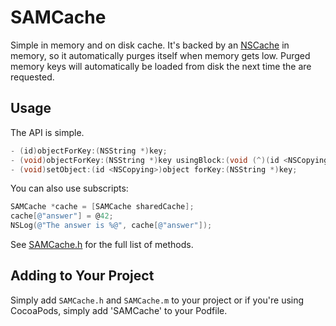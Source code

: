 # SAMCache

Simple in memory and on disk cache. It's backed by an [NSCache](https://developer.apple.com/library/mac/#documentation/Cocoa/Reference/NSCache_Class/Reference/Reference.html) in memory, so it automatically purges itself when memory gets low. Purged memory keys will automatically be loaded from disk the next time the are requested.

## Usage

The API is simple.

``` objective-c
- (id)objectForKey:(NSString *)key;
- (void)objectForKey:(NSString *)key usingBlock:(void (^)(id <NSCopying> object))block;
- (void)setObject:(id <NSCopying>)object forKey:(NSString *)key;
```

You can also use subscripts:

``` objective-c
SAMCache *cache = [SAMCache sharedCache];
cache[@"answer"] = @42;
NSLog(@"The answer is %@", cache[@"answer"]);
```

See [SAMCache.h](SAMCache.h) for the full list of methods.

## Adding to Your Project

Simply add `SAMCache.h` and `SAMCache.m` to your project or if you're using CocoaPods, simply add 'SAMCache' to your Podfile.
